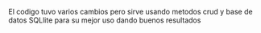 El codigo tuvo varios cambios pero sirve usando metodos crud y base de datos SQLlite para su mejor uso dando buenos resultados 
